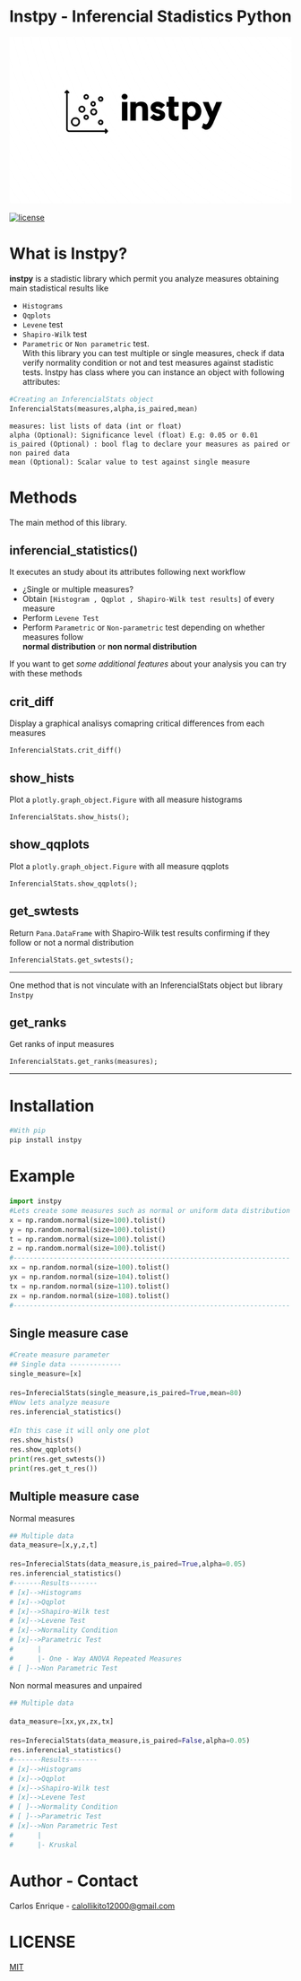 # **Instpy - Inferencial Stadistics Python**

<div align="center">
  <img src="./2.png"><br>
</div>

[![license](https://img.shields.io/github/license/DAVFoundation/captain-n3m0.svg?style=flat-square)](https://github.com/DAVFoundation/captain-n3m0/blob/master/LICENSE)

# What is Instpy?

**instpy** is a stadistic library which permit you analyze measures obtaining main stadistical results
like

- `Histograms`
- `Qqplots`
- `Levene` test
- `Shapiro-Wilk` test
- `Parametric` or `Non parametric` test.  
  With this library you can test multiple or single measures, check if data verify normality condition or not and test measures against stadistic tests.
  Instpy has class where you can instance an object with following attributes:

```python
#Creating an InferencialStats object
InferencialStats(measures,alpha,is_paired,mean)
```

    measures: list lists of data (int or float)
    alpha (Optional): Significance level (float) E.g: 0.05 or 0.01
    is_paired (Optional) : bool flag to declare your measures as paired or non paired data
    mean (Optional): Scalar value to test against single measure

# Methods

The main method of this library.

## inferencial_statistics()

It executes an study about its attributes following next workflow

- ¿Single or multiple measures?
- Obtain `[Histogram , Qqplot , Shapiro-Wilk test results]` of every measure
- Perform `Levene Test`
- Perform `Parametric` or `Non-parametric` test depending on whether measures
  follow  
  **normal distribution** or **non normal distribution**

If you want to get _some additional features_ about your analysis you can try with
these methods

## crit_diff

Display a graphical analisys comapring critical differences from each measures

```
InferencialStats.crit_diff()
```

## show_hists

Plot a `plotly.graph_object.Figure` with all measure histograms

```
InferencialStats.show_hists();
```

## show_qqplots

Plot a `plotly.graph_object.Figure` with all measure qqplots

```
InferencialStats.show_qqplots();
```

## get_swtests

Return `Pana.DataFrame` with Shapiro-Wilk test results confirming if they follow or not a normal distribution

```
InferencialStats.get_swtests();
```

---

One method that is not vinculate with an InferencialStats object but library `Instpy`

## get_ranks

Get ranks of input measures

```
InferencialStats.get_ranks(measures);
```

---

# Installation

```sh
#With pip
pip install instpy
```

# Example

```python
import instpy
#Lets create some measures such as normal or uniform data distribution
x = np.random.normal(size=100).tolist()
y = np.random.normal(size=100).tolist()
t = np.random.normal(size=100).tolist()
z = np.random.normal(size=100).tolist()
#---------------------------------------------------------------------
xx = np.random.normal(size=100).tolist()
yx = np.random.normal(size=104).tolist()
tx = np.random.normal(size=110).tolist()
zx = np.random.normal(size=108).tolist()
#---------------------------------------------------------------------
```

## Single measure case

```python
#Create measure parameter
## Single data -------------
single_measure=[x]

res=InferecialStats(single_measure,is_paired=True,mean=80)
#Now lets analyze measure
res.inferencial_statistics()

#In this case it will only one plot
res.show_hists()
res.show_qqplots()
print(res.get_swtests())
print(res.get_t_res())
```

## Multiple measure case

Normal measures

```python
## Multiple data
data_measure=[x,y,z,t]

res=InferecialStats(data_measure,is_paired=True,alpha=0.05)
res.inferencial_statistics()
#-------Results-------
# [x]-->Histograms
# [x]-->Qqplot
# [x]-->Shapiro-Wilk test
# [x]-->Levene Test
# [x]-->Normality Condition
# [x]-->Parametric Test
#      |
#      |- One - Way ANOVA Repeated Measures
# [ ]-->Non Parametric Test
```

Non normal measures and unpaired

```python
## Multiple data

data_measure=[xx,yx,zx,tx]

res=InferecialStats(data_measure,is_paired=False,alpha=0.05)
res.inferencial_statistics()
#-------Results-------
# [x]-->Histograms
# [x]-->Qqplot
# [x]-->Shapiro-Wilk test
# [x]-->Levene Test
# [ ]-->Normality Condition
# [ ]-->Parametric Test
# [x]-->Non Parametric Test
#      |
#      |- Kruskal
```

# Author - Contact

Carlos Enrique - calollikito12000@gmail.com

# LICENSE

[MIT](LICENSE)
